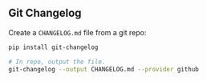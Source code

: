 ## Git Changelog
Create a `CHANGELOG.md` file from a git repo:

```sh
pip install git-changelog

# In repo, output the file.
git-changelog --output CHANGELOG.md --provider github
```